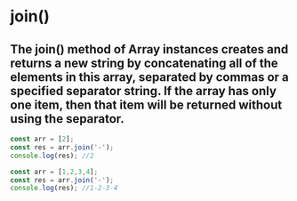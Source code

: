 # join()
## The join() method of Array instances creates and returns a new string by concatenating all of the elements in this array, separated by commas or a specified separator string. If the array has only one item, then that item will be returned without using the separator.
```JavaScript
const arr = [2];
const res = arr.join('-');
console.log(res); //2
```

```JavaScript
const arr = [1,2,3,4];
const res = arr.join('-');
console.log(res); //1-2-3-4
```